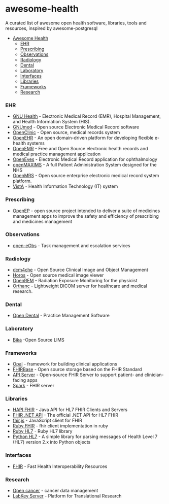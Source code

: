 # awesome-health
A curated list of awesome open health software, libraries, tools and resources, inspired by awesome-postgresql

- [Awesome Health](https://github.com/kakoni/awesome-health#awesome-health)
  - [EHR](#ehr)
  - [Prescribing](#prescribing)
  - [Observations](#observations)
  - [Radiology](#radiology)
  - [Dental](#dental)
  - [Laboratory](#laboratory)
  - [Interfaces](#interfaces)
  - [Libraries](#libraries)
  - [Frameworks](#frameworks)
  - [Research](#research)


### EHR
* [GNU Health](http://health.gnu.org/) - Electronic Medical Record (EMR), Hospital Management, and Health Information System (HIS).
* [GNUmed](http://wiki.gnumed.de/bin/view/Gnumed) - Open source Electronic Medical Record software
* [OpenClinic](http://openclinic.sourceforge.net/) - Open source, medical records system
* [OpenEHR](http://www.openehr.org) - An open domain-driven platform for
developing flexible e-health systems
* [OpenEMR](http://www.open-emr.org/) - Free and Open Source electronic health records and medical practice management application
* [OpenEyes](http://www.openeyes.org.uk) - Electronic Medical Record application for ophthalmology 
* [openMAXIMS](https://github.com/IMS-MAXIMS/openMAXIMS) - A full Patient Administration System designed for the NHS
* [OpenMRS](http://openmrs.org/) - Open source enterprise electronic medical record system platform.
* [VistA](http://www.ehealth.va.gov/VistA.asp) - Health Information Technology (IT) system

### Prescribing
* [OpenEP](http://openep.org) - open source project intended to deliver a suite of medicines management apps to improve the safety and efficiency of prescribing and medicines management

### Observations
 * [open-eObs](https://www.neovahealth.co.uk/page/open-eobs) - Task management and escalation services

### Radiology
 * [dcm4che](http://www.dcm4che.org/) - Open Source Clinical Image and Object Management
 * [Horos](http://www.horosproject.org/) - Open source medical image viewer
 * [OpenREM](http://http://openrem.org/) - Radiation Exposure Monitoring for the physicist
 * [Orthanc](http://www.orthanc-server.com) - Lightweight DICOM server for healthcare and medical research.
 
### Dental
  * [Open Dental](http://www.opendental.com) -  Practice Management Software

### Laboratory
   * [Bika](https://www.bikalims.org/) -Open Source LIMS

### Frameworks
  * [Opal](http://opal.openhealthcare.org.uk/) - framework for building clinical applications
  * [FHIRBase](http://fhirbase.github.io) - Open source storage based on the FHIR Standard
  * [API Server](https://github.com/smart-on-fhir/api-server) - Open-source FHIR Server to support patient- and clinician-facing apps
  * [Spark](https://github.com/furore-fhir/spark) - FHIR server
  
### Libraries
  * [HAPI FHIR](https://github.com/jamesagnew/hapi-fhir) - Java API for HL7 FHIR Clients and Servers
  * [FHIR .NET API](https://github.com/ewoutkramer/fhir-net-api) - The official .NET API for HL7 FHIR
  * [fhir.js](https://github.com/FHIR/fhir.js) - JavaScript client for FHIR
  * [Ruby FHIR](https://github.com/fhir-crucible/fhir_client) - fhir client implementation in ruby
  * [Ruby HL7](https://github.com/segfault/ruby-hl7) - Ruby HL7 library
  * [Python HL7](https://github.com/johnpaulett/python-hl7) - A simple library for parsing messages of Health Level 7 (HL7) version 2.x into Python objects

### Interfaces
  * [FHIR](https://www.hl7.org/fhir/) - Fast Health Interoperability Resources

### Research
   * [Open cancer](http://opencancer.net/) - cancer data management
   * [LabKey Server](https://www.labkey.org) - Platform for Translational Research
